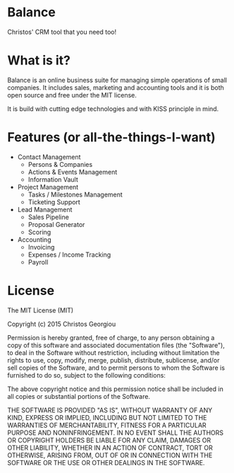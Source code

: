 # Balance
Christos' CRM tool that you need too!

# What is it?
Balance is an online business suite for managing simple operations of small companies. It includes sales,
marketing and accounting tools and it is both open source and free under the MIT license.

It is build with cutting edge technologies and with KISS principle in mind.

# Features (or all-the-things-I-want)
- Contact Management
  - Persons & Companies
  - Actions & Events Management
  - Information Vault
- Project Management
  - Tasks / Milestones Management
  - Ticketing Support
- Lead Management
  - Sales Pipeline
  - Proposal Generator
  - Scoring
- Accounting
  - Invoicing
  - Expenses / Income Tracking
  - Payroll

# License
The MIT License (MIT)

Copyright (c) 2015 Christos Georgiou

Permission is hereby granted, free of charge, to any person obtaining a copy
of this software and associated documentation files (the "Software"), to deal
in the Software without restriction, including without limitation the rights
to use, copy, modify, merge, publish, distribute, sublicense, and/or sell
copies of the Software, and to permit persons to whom the Software is
furnished to do so, subject to the following conditions:

The above copyright notice and this permission notice shall be included in all
copies or substantial portions of the Software.

THE SOFTWARE IS PROVIDED "AS IS", WITHOUT WARRANTY OF ANY KIND, EXPRESS OR
IMPLIED, INCLUDING BUT NOT LIMITED TO THE WARRANTIES OF MERCHANTABILITY,
FITNESS FOR A PARTICULAR PURPOSE AND NONINFRINGEMENT. IN NO EVENT SHALL THE
AUTHORS OR COPYRIGHT HOLDERS BE LIABLE FOR ANY CLAIM, DAMAGES OR OTHER
LIABILITY, WHETHER IN AN ACTION OF CONTRACT, TORT OR OTHERWISE, ARISING FROM,
OUT OF OR IN CONNECTION WITH THE SOFTWARE OR THE USE OR OTHER DEALINGS IN THE
SOFTWARE.
